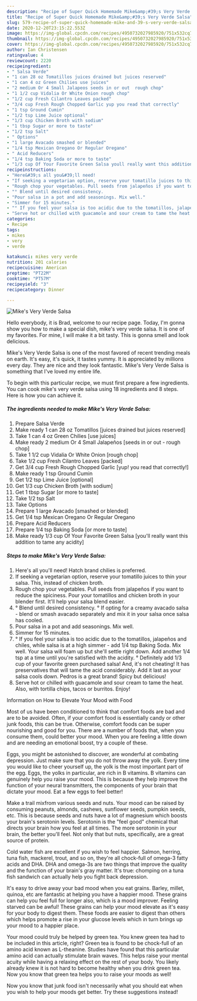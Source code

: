 ```yaml
---
description: "Recipe of Super Quick Homemade Mike&amp;#39;s Very Verde Salsa"
title: "Recipe of Super Quick Homemade Mike&amp;#39;s Very Verde Salsa"
slug: 579-recipe-of-super-quick-homemade-mike-and-39-s-very-verde-salsa
date: 2020-12-20T23:15:22.553Z
image: https://img-global.cpcdn.com/recipes/4950732027985920/751x532cq70/mikes-very-verde-salsa-recipe-main-photo.jpg
thumbnail: https://img-global.cpcdn.com/recipes/4950732027985920/751x532cq70/mikes-very-verde-salsa-recipe-main-photo.jpg
cover: https://img-global.cpcdn.com/recipes/4950732027985920/751x532cq70/mikes-very-verde-salsa-recipe-main-photo.jpg
author: Ian Christensen
ratingvalue: 4
reviewcount: 2220
recipeingredient:
- " Salsa Verde"
- "1 can 28 oz Tomatillos juices drained but juices reserved"
- "1 can 4 oz Green Chilies use juices"
- "2 medium Or 4 Small Jalapeos seeds in or out  rough chop"
- "1 1/2 cup Vidalia Or White Onion rough chop"
- "1/2 cup Fresh Cilantro Leaves packed"
- "3/4 cup Fresh Rough Chopped Garlic yup you read that correctly"
- "1 tsp Ground Cumin"
- "1/2 tsp Lime Juice optional"
- "1/3 cup Chicken Broth with sodium"
- "1 tbsp Sugar or more to taste"
- "1/2 tsp Salt"
- " Options"
- "1 large Avacado smashed or blended"
- "1/4 tsp Mexican Oregano Or Regular Oregano"
- " Acid Reducers"
- "1/4 tsp Baking Soda or more to taste"
- "1/3 cup Of Your Favorite Green Salsa youll really want this addition to tame any acidity"
recipeinstructions:
- "Here&#39;s all you&#39;ll need!                                                                   Hatch brand chilies is preferred."
- "If seeking a vegetarian option, reserve your tomatillo juices to thin your salsa. This, instead of chicken broth."
- "Rough chop your vegetables. Pull seeds from jalapeños if you want to reduce the spiciness. Pour your tomatillos and chicken broth in your blender first. It&#39;ll help your salsa blend easier."
- "° Blend until desired consistency.                                                           ° If opting for a creamy avacado salsa - blend or smash avacado separately and mix it in your salsa once salsa has cooled."
- "Pour salsa in a pot and add seasonings. Mix well."
- "Simmer for 15 minutes."
- "° If you feel your salsa is too acidic due to the tomatillos, jalapeños and chiles, while salsa is at a high simmer - add 1/4 tsp Baking Soda. Mix well. Your salsa will foam up but she&#39;ll settle right down. Add another 1/4 tsp at a time until you&#39;re satisfied with the acidity.                                                                                                                                                       ° Definitely add 1/3 cup of your favorite green purchased salsa! And, it&#39;s not cheating! It has preservatives that will tame the acid considerably. Add it last as your salsa cools down. Pedros is a great brand! Spicy but delicious!"
- "Serve hot or chilled with guacamole and sour cream to tame the heat. Also, with tortilla chips, tacos or burritos. Enjoy!"
categories:
- Recipe
tags:
- mikes
- very
- verde

katakunci: mikes very verde 
nutrition: 201 calories
recipecuisine: American
preptime: "PT22M"
cooktime: "PT57M"
recipeyield: "3"
recipecategory: Dinner

---
```



![Mike&#39;s Very Verde Salsa](https://img-global.cpcdn.com/recipes/4950732027985920/751x532cq70/mikes-very-verde-salsa-recipe-main-photo.jpg)

Hello everybody, it is Brad, welcome to our recipe page. Today, I'm gonna show you how to make a special dish, mike&#39;s very verde salsa. It is one of my favorites. For mine, I will make it a bit tasty. This is gonna smell and look delicious.

Mike&#39;s Very Verde Salsa is one of the most favored of recent trending meals on earth. It's easy, it's quick, it tastes yummy. It is appreciated by millions every day. They are nice and they look fantastic. Mike&#39;s Very Verde Salsa is something that I've loved my entire life.




To begin with this particular recipe, we must first prepare a few ingredients. You can cook mike&#39;s very verde salsa using 18 ingredients and 8 steps. Here is how you can achieve it.

<!--inarticleads1-->

##### The ingredients needed to make Mike&#39;s Very Verde Salsa:

1. Prepare  Salsa Verde
1. Make ready 1 can 28 oz Tomatillos [juices drained but juices reserved]
1. Take 1 can 4 oz Green Chilies [use juices]
1. Make ready 2 medium Or 4 Small Jalapeños [seeds in or out - rough chop]
1. Take 1 1/2 cup Vidalia Or White Onion [rough chop]
1. Take 1/2 cup Fresh Cilantro Leaves [packed]
1. Get 3/4 cup Fresh Rough Chopped Garlic [yup! you read that correctly!]
1. Make ready 1 tsp Ground Cumin
1. Get 1/2 tsp Lime Juice [optional]
1. Get 1/3 cup Chicken Broth [with sodium]
1. Get 1 tbsp Sugar [or more to taste]
1. Take 1/2 tsp Salt
1. Take  Options
1. Prepare 1 large Avacado [smashed or blended]
1. Get 1/4 tsp Mexican Oregano Or Regular Oregano
1. Prepare  Acid Reducers
1. Prepare 1/4 tsp Baking Soda [or more to taste]
1. Make ready 1/3 cup Of Your Favorite Green Salsa [you&#39;ll really want this addition to tame any acidity]




<!--inarticleads2-->

##### Steps to make Mike&#39;s Very Verde Salsa:

1. Here&#39;s all you&#39;ll need!                                                                   Hatch brand chilies is preferred.
1. If seeking a vegetarian option, reserve your tomatillo juices to thin your salsa. This, instead of chicken broth.
1. Rough chop your vegetables. Pull seeds from jalapeños if you want to reduce the spiciness. Pour your tomatillos and chicken broth in your blender first. It&#39;ll help your salsa blend easier.
1. ° Blend until desired consistency.                                                           ° If opting for a creamy avacado salsa - blend or smash avacado separately and mix it in your salsa once salsa has cooled.
1. Pour salsa in a pot and add seasonings. Mix well.
1. Simmer for 15 minutes.
1. ° If you feel your salsa is too acidic due to the tomatillos, jalapeños and chiles, while salsa is at a high simmer - add 1/4 tsp Baking Soda. Mix well. Your salsa will foam up but she&#39;ll settle right down. Add another 1/4 tsp at a time until you&#39;re satisfied with the acidity.                                                                                                                                                       ° Definitely add 1/3 cup of your favorite green purchased salsa! And, it&#39;s not cheating! It has preservatives that will tame the acid considerably. Add it last as your salsa cools down. Pedros is a great brand! Spicy but delicious!
1. Serve hot or chilled with guacamole and sour cream to tame the heat. Also, with tortilla chips, tacos or burritos. Enjoy!




Information on How to Elevate Your Mood with Food


Most of us have been conditioned to think that comfort foods are bad and are to be avoided. Often, if your comfort food is essentially candy or other junk foods, this can be true. Otherwise, comfort foods can be super nourishing and good for you. There are a number of foods that, when you consume them, could better your mood. When you are feeling a little down and are needing an emotional boost, try a couple of these.

Eggs, you might be astonished to discover, are wonderful at combating depression. Just make sure that you do not throw away the yolk. Every time you would like to cheer yourself up, the yolk is the most important part of the egg. Eggs, the yolks in particular, are rich in B vitamins. B vitamins can genuinely help you raise your mood. This is because they help improve the function of your neural transmitters, the components of your brain that dictate your mood. Eat a few eggs to feel better!

Make a trail mixfrom various seeds and nuts. Your mood can be raised by consuming peanuts, almonds, cashews, sunflower seeds, pumpkin seeds, etc. This is because seeds and nuts have a lot of magnesium which boosts your brain's serotonin levels. Serotonin is the "feel good" chemical that directs your brain how you feel at all times. The more serotonin in your brain, the better you'll feel. Not only that but nuts, specifically, are a great source of protein.

Cold water fish are excellent if you wish to feel happier. Salmon, herring, tuna fish, mackerel, trout, and so on, they're all chock-full of omega-3 fatty acids and DHA. DHA and omega-3s are two things that improve the quality and the function of your brain's gray matter. It's true: chomping on a tuna fish sandwich can actually help you fight back depression. 

It's easy to drive away your bad mood when you eat grains. Barley, millet, quinoa, etc are fantastic at helping you have a happier mood. These grains can help you feel full for longer also, which is a mood improver. Feeling starved can be awful! These grains can help your mood elevate as it's easy for your body to digest them. These foods are easier to digest than others which helps promote a rise in your glucose levels which in turn brings up your mood to a happier place.

Your mood could truly be helped by green tea. You knew green tea had to be included in this article, right? Green tea is found to be chock-full of an amino acid known as L-theanine. Studies have found that this particular amino acid can actually stimulate brain waves. This helps raise your mental acuity while having a relaxing effect on the rest of your body. You likely already knew it is not hard to become healthy when you drink green tea. Now you know that green tea helps you to raise your moods as well!

Now you know that junk food isn't necessarily what you should eat when you wish to help your moods get better. Try  these suggestions  instead!

